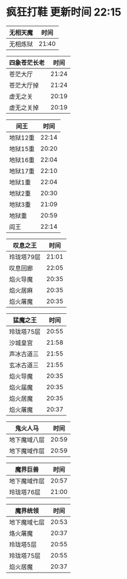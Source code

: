 # 疯狂打鞋 更新时间 22:15

| 无相天魔   | 时间    |
|--------|-------|
| 无相炼狱 | 21:40 |

| 四象苍茫长老   | 时间    |
|--------|-------|
| 苍茫大厅 | 21:24 |
| 苍茫大厅掉 | 21:24 |
| 虚无之关 | 20:19 |
| 虚无之关掉 | 20:19 |

| 间王   | 时间    |
|--------|-------|
| 地狱12重 | 22:14 |
| 地狱15重 | 20:20 |
| 地狱16重 | 22:04 |
| 地狱17重 | 22:10 |
| 地狱1重 | 22:04 |
| 地狱2重 | 20:30 |
| 地狱3重 | 21:09 |
| 地狱重 | 20:59 |
| 阎王 | 22:14 |

| 叹息之王   | 时间    |
|--------|-------|
| 玲珑塔79层 | 21:01 |
| 叹息回廊 | 22:05 |
| 焰火导魔 | 20:35 |
| 焰火居麻 | 20:35 |
| 焰火屠魔 | 20:35 |

| 猛魔之王   | 时间    |
|--------|-------|
| 玲珑塔75层 | 20:55 |
| 沙城皇宫 | 21:58 |
| 声冰古道三 | 21:55 |
| 玄冰古道三 | 21:55 |
| 焰火导魔 | 20:35 |
| 焰火届魔 | 20:35 |
| 焰火居魔 | 20:35 |
| 焰火屠魔 | 20:37 |

| 鬼火人马   | 时间    |
|--------|-------|
| 地下魔域八层 | 20:59 |
| 地下魔域作层 | 20:59 |

| 魔界巨兽   | 时间    |
|--------|-------|
| 地下魔域作层 | 20:57 |
| 玲珑塔76层 | 21:00 |

| 魔界统领   | 时间    |
|--------|-------|
| 地下魔域七层 | 20:53 |
| 烙火屠魔 | 20:37 |
| 玲珑塔5层 | 20:55 |
| 玲珑塔75层 | 20:55 |
| 焰火居魔 | 20:37 |